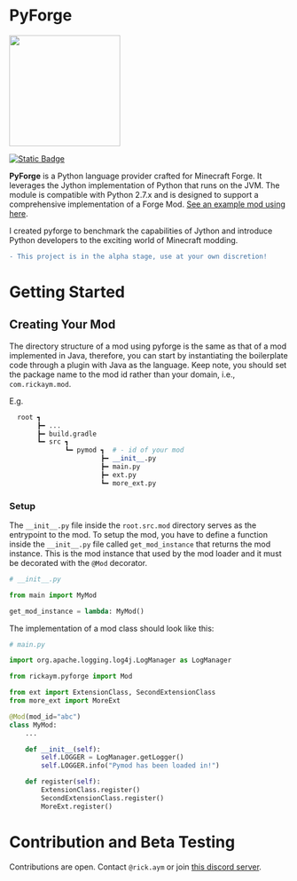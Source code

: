 # PyForge

<image src="https://raw.githubusercontent.com/Rickaym/pyforge/main/docs/logo.png" height="200px">

<a href="https://www.curseforge.com/minecraft/mc-mods/pyforge">![Static Badge](https://img.shields.io/badge/Download-1a73e8?style=for-the-badge)</a>


**PyForge** is a Python language provider crafted for Minecraft Forge. It leverages the Jython implementation of Python that runs on the JVM. The module is compatible with Python 2.7.x and is designed to support a comprehensive implementation of a Forge Mod. [See an example mod using here](https://github.com/Rickaym/pymod).

I created pyforge to benchmark the capabilities of Jython and introduce Python developers to the exciting world of Minecraft modding.

```diff
- This project is in the alpha stage, use at your own discretion!
```

# Getting Started

## Creating Your Mod

The directory structure of a mod using pyforge is the same as that of a mod implemented in Java, therefore, you can start by instantiating the boilerplate code through a plugin with Java as the language. Keep note, you should set the package name to the mod id rather than your domain, i.e., `com.rickaym.mod`.

E.g.
```py
  root ┓
       ┣━ ...
       ┣━ build.gradle
       ┗━ src ┓
              ┗━ pymod ┓  # - id of your mod
                       ┣━ __init__.py
                       ┣━ main.py
                       ┣━ ext.py
                       ┗━ more_ext.py
```

### Setup

The `__init__.py` file inside the `root.src.mod` directory serves as the entrypoint to the mod. To setup the mod, you have to define a function inside the `__init__.py` file called `get_mod_instance` that returns the mod instance. This is the mod instance that used by the mod loader and it must be decorated with the `@Mod` decorator.

```py
# __init__.py

from main import MyMod

get_mod_instance = lambda: MyMod()
```

The implementation of a mod class should look like this:

```py
# main.py

import org.apache.logging.log4j.LogManager as LogManager

from rickaym.pyforge import Mod

from ext import ExtensionClass, SecondExtensionClass
from more_ext import MoreExt

@Mod(mod_id="abc")
class MyMod:
    ...

    def __init__(self):
        self.LOGGER = LogManager.getLogger()
        self.LOGGER.info("Pymod has been loaded in!")

    def register(self):
        ExtensionClass.register()
        SecondExtensionClass.register()
        MoreExt.register()
```


# Contribution and Beta Testing

Contributions are open. Contact `@rick.aym` or join [this discord server](https://discord.gg/UmnzdPgn6g).

